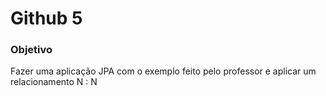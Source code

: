 <h1>Github 5</h1>

<h3>Objetivo</h3>
<p>Fazer uma aplicação JPA com o exemplo feito pelo professor e aplicar um relacionamento N : N</p>
